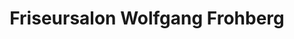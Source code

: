 ---
title: "Friseursalon Wolfgang Frohberg"
url: /braunschweig/friseursalon-wolfgang-frohberg/
shop: Friseur
---